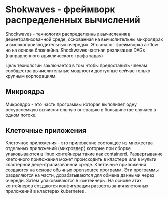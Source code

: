 # Shokwaves - фреймворк распределенных вычислений
Shockwaves - технология распределенные вычисления в децентрализованной среде, основанная на вычислительны микроядрах и высокопроизводительных очередях. Это аналог фреймворка airflow но на основе блокчейна.
Shockwaves частная реализация DAGs (направленного ациклического графа задач)

Цель технологии заключается в том чтобы предоставить членам сообщества вычислительные мощности доступные сейчас только крупным корпорациям.
## Микроядра
Микроядро - это часть программы которая выполняет одну ресурсоемкую вычислительную операцию в большинстве случаев в одном потоке.

## Клеточные приложения
Клеточное приложения - это приложение состоящее из множества отдельных приложений (микроядер) которые при сборке упаковываются в linux контейнеры такие как containerd. Развертывание клеточного приложения может происходить в кластере или в мульти кластерной децентрализованной среде.
Клеточные приложения создаются на основе обычных opensource программ. Эти программы разделяются на части, дорабатываются для обмена данными через очереди.  Затем упаковываются в контейнеры. На основе этих контейнеров создаются конфигурации развертывания клеточных приложений в кластерах kubernetes.  